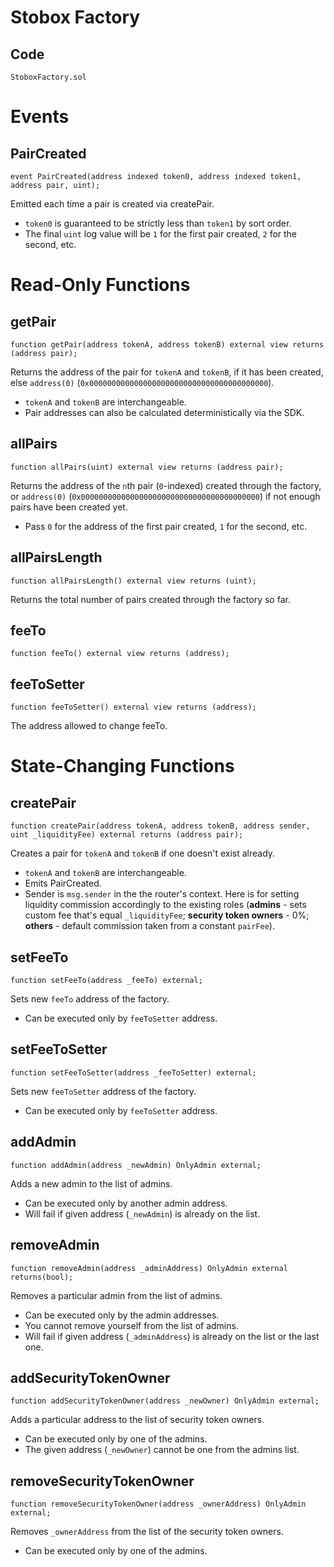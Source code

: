 # Stobox Factory

## Code

`StoboxFactory.sol`

# Events

## PairCreated

```solidity
event PairCreated(address indexed token0, address indexed token1, address pair, uint);
```

Emitted each time a pair is created via createPair.

- `token0` is guaranteed to be strictly less than `token1` by sort order.
- The final `uint` log value will be `1` for the first pair created, `2` for the second, etc.

# Read-Only Functions

## getPair

```solidity
function getPair(address tokenA, address tokenB) external view returns (address pair);
```

Returns the address of the pair for `tokenA` and `tokenB`, if it has been created, else `address(0)` (`0x0000000000000000000000000000000000000000`).

- `tokenA` and `tokenB` are interchangeable.
- Pair addresses can also be calculated deterministically via the SDK.

## allPairs

```solidity
function allPairs(uint) external view returns (address pair);
```

Returns the address of the `n`th pair (`0`-indexed) created through the factory, or `address(0)` (`0x0000000000000000000000000000000000000000`) if not enough pairs have been created yet.

- Pass `0` for the address of the first pair created, `1` for the second, etc.

## allPairsLength

```solidity
function allPairsLength() external view returns (uint);
```

Returns the total number of pairs created through the factory so far.

## feeTo

```solidity
function feeTo() external view returns (address);
```

## feeToSetter

```solidity
function feeToSetter() external view returns (address);
```

The address allowed to change feeTo.

# State-Changing Functions

## createPair

```solidity
function createPair(address tokenA, address tokenB, address sender, uint _liquidityFee) external returns (address pair);
```

Creates a pair for `tokenA` and `tokenB` if one doesn't exist already.

- `tokenA` and `tokenB` are interchangeable.
- Emits PairCreated.
- Sender is `msg.sender` in the the router's context. Here is for setting liquidity commission accordingly to the existing roles (**admins** - sets custom fee that's equal `_liquidityFee`; **security token owners** - 0%; **others** - default commission taken from a constant `pairFee`).

## setFeeTo

```solidity
function setFeeTo(address _feeTo) external;
```

Sets new `feeTo` address of the factory.

- Can be executed only by `feeToSetter` address.

## setFeeToSetter

```solidity
function setFeeToSetter(address _feeToSetter) external;
```

Sets new `feeToSetter` address of the factory.

- Can be executed only by `feeToSetter` address.

## addAdmin

```solidity
function addAdmin(address _newAdmin) OnlyAdmin external;
```

Adds a new admin to the list of admins.

- Can be executed only by another admin address.
- Will fail if given address (`_newAdmin`) is already on the list.

## removeAdmin

```solidity
function removeAdmin(address _adminAddress) OnlyAdmin external returns(bool);
```

Removes a particular admin from the list of admins.

- Can be executed only by the admin addresses.
- You cannot remove yourself from the list of admins.
- Will fail if given address (`_adminAddress`) is already on the list or the last one.

## addSecurityTokenOwner

```solidity
function addSecurityTokenOwner(address _newOwner) OnlyAdmin external;
```

Adds a particular address to the list of security token owners.

- Can be executed only by one of the admins.
- The given address (`_newOwner`) cannot be one from the admins list.

## removeSecurityTokenOwner

```solidity
function removeSecurityTokenOwner(address _ownerAddress) OnlyAdmin external;
```

Removes `_ownerAddress` from the list of the security token owners.

- Can be executed only by one of the admins.
